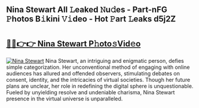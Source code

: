 ## Nina Stewart All 𝙻eaked 𝙽u𝚍es - Part-nFG 𝙿hotos B𝚒kini 𝚅𝚒deo - Hot 𝙿art 𝙻eaks d5j2Z

# <h2><a href="http://ld1e4nx.urlbe.top/?page=Nina+Stewart">🔗🔗👉👉 Nina Stewart P𝚑oto𝚜Vid𝚎o</a></h2>

[![Nina Stewart](https://i.imgur.com/eBuTRDB.gif)](http://ld1e4nx.urlbe.top/?page=Nina+Stewart)
Nina Stewart, an intriguing and enigmatic person, defies simple categorization. Her unconventional method of engaging with online audiences has allured and offended observers, stimulating debates on consent, identity, and the intricacies of virtual societies. Though her future plans are unclear, her role in redefining the digital sphere is unquestionable. Fueled by unyielding resolve and undeniable charisma, Nina Stewart presence in the virtual universe is unparalleled.
